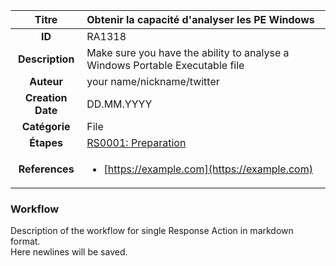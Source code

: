 | Titre                       | Obtenir la capacité d'analyser les PE Windows         |
|:---------------------------:|:--------------------|
| **ID**                      | RA1318            |
| **Description**             | Make sure you have the ability to analyse a Windows Portable Executable file   |
| **Auteur**                  | your name/nickname/twitter        |
| **Creation Date**           | DD.MM.YYYY |
| **Catégorie**                | File      |
| **Étapes**                   |[RS0001: Preparation](../Response_Stages/RS0001.md)| 
| **References** |<ul><li>[https://example.com](https://example.com)</li></ul>|

### Workflow

Description of the workflow for single Response Action in markdown format.  
Here newlines will be saved.  
